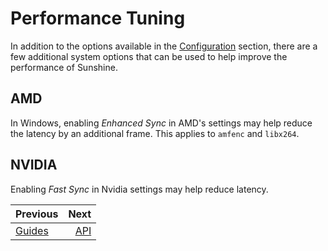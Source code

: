 # Performance Tuning
In addition to the options available in the [Configuration](configuration.md) section, there are a few additional
system options that can be used to help improve the performance of Sunshine.

## AMD

In Windows, enabling *Enhanced Sync* in AMD's settings may help reduce the latency by an additional frame. This
applies to `amfenc` and `libx264`.

## NVIDIA

Enabling *Fast Sync* in Nvidia settings may help reduce latency.

<div class="section_buttons">

| Previous            |          Next |
|:--------------------|--------------:|
| [Guides](guides.md) | [API](api.md) |

</div>

<details style="display: none;">
  <summary></summary>
  [TOC]
</details>
